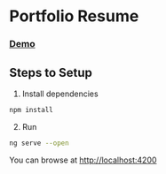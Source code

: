
# Portfolio Resume

### [Demo](https://aashish-resume.000webhostapp.com)


## Steps to Setup

1. Install dependencies

```bash
npm install
```

2. Run

```bash
ng serve --open
```

You can browse at <http://localhost:4200>
